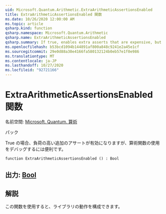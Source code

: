 ```yaml
---
uid: Microsoft.Quantum.Arithmetic.ExtraArithmeticAssertionsEnabled
title: ExtraArithmeticAssertionsEnabled 関数
ms.date: 10/26/2020 12:00:00 AM
ms.topic: article
qsharp.kind: function
qsharp.namespace: Microsoft.Quantum.Arithmetic
qsharp.name: ExtraArithmeticAssertionsEnabled
qsharp.summary: If true, enables extra asserts that are expensive, but useful to debug the use of the arithmetic functions.
ms.openlocfilehash: b53bcd1094b144891af800a848c9241e2a45e1cf
ms.sourcegitcommit: 29e0d88a30e4166fa580132124b0eb57e1f0e986
ms.translationtype: MT
ms.contentlocale: ja-JP
ms.lasthandoff: 10/27/2020
ms.locfileid: "92721166"
---
```

# <a name="extraarithmeticassertionsenabled-function"></a>ExtraArithmeticAssertionsEnabled 関数

名前空間: [Microsoft. Quantum. 算術](xref:Microsoft.Quantum.Arithmetic)

パック [](https://nuget.org/packages/)


True の場合、負荷の高い追加のアサートが有効になりますが、算術関数の使用をデバッグするには便利です。

```qsharp
function ExtraArithmeticAssertionsEnabled () : Bool
```


## <a name="output--bool"></a>出力: [Bool](xref:microsoft.quantum.lang-ref.bool)



## <a name="remarks"></a>解説

この関数を使用すると、ライブラリの動作を構成できます。